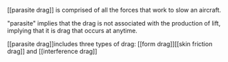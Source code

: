 [[parasite drag]] is comprised of all the forces that work to slow an aircraft.

"parasite" implies that the drag is not associated with the production of lift, implying that it is drag that occurs at anytime.

[[parasite drag]]includes three types of drag: [[form drag]][[skin friction drag]] and [[interference drag]]